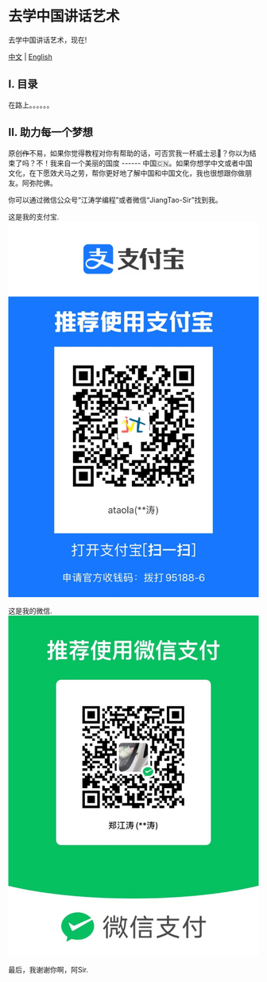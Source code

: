 # 去学中国讲话艺术
去学中国讲话艺术，现在!

[中文](./README.md) | [English](./README-en.md)

## I. 目录

在路上。。。。。。


## II. 助力每一个梦想

原创~~作~~不易，如果你觉得教程对你有帮助的话，可否赏我一杯威士忌🥃？你以为结束了吗？不！我来自一个美丽的国度 ------ 中国🇨🇳。如果你想学中文或者中国文化，在下愿效犬马之劳，帮你更好地了解中国和中国文化，我也很想跟你做朋友。阿弥陀佛。

你可以通过微信公众号“江涛学编程”或者微信“JiangTao-Sir”找到我。

这是我的支付宝.
![支付宝](img/zfb.jpg)

这是我的微信.
![微信](img/wx.jpg)

最后，我谢谢你啊，阿Sir.